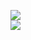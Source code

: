 [![](https://img.shields.io/badge/Made%20With-Github%20Spray-lightgrey.svg?style=for-the-badge&logo=github)](https://github.com/Annihil/github-spray#12318)  
[![](https://i.imgur.com/2DrTn0Z.gif)](https://github.com/Annihil/github-spray)